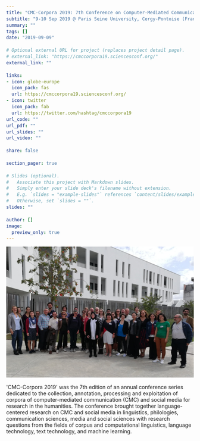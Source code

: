 ```yaml
---
title: "CMC-Corpora 2019: 7th Conference on Computer-Mediated Communication (CMC) and Social Media Corpora"
subtitle: "9-10 Sep 2019 @ Paris Seine University, Cergy-Pontoise (France)"
summary: ""
tags: []
date: "2019-09-09"

# Optional external URL for project (replaces project detail page).
# external_link: "https://cmccorpora19.sciencesconf.org/"
external_link: ""

links:
- icon: globe-europe
  icon_pack: fas
  url: https://cmccorpora19.sciencesconf.org/
- icon: twitter
  icon_pack: fab
  url: https://twitter.com/hashtag/cmccorpora19
url_code: ""
url_pdf: ""
url_slides: ""
url_video: ""

share: false

section_pager: true

# Slides (optional).
#   Associate this project with Markdown slides.
#   Simply enter your slide deck's filename without extension.
#   E.g. `slides = "example-slides"` references `content/slides/example-slides.md`.
#   Otherwise, set `slides = ""`.
slides: ""

author: []
image:
  preview_only: true
---
```

![Group Photo](featured.jpg "Group Photo")

'CMC-Corpora 2019' was the 7th edition of an annual conference series dedicated
to the collection, annotation, processing and exploitation of corpora of
computer-mediated communication (CMC) and social media for research in the
humanities. The conference brought together language-centered research on CMC
and social media in linguistics, philologies, communication sciences, media and
social sciences with research questions from the fields of corpus and
computational linguistics, language technology, text technology, and machine
learning.
